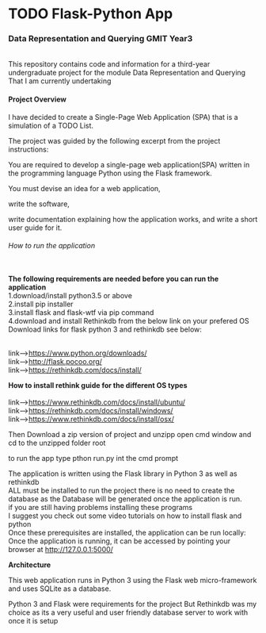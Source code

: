 <h1>TODO Flask-Python App</h1>

<h3><b>Data Representation and Querying GMIT Year3</b></h3>
<br>
This repository contains code and information for a third-year undergraduate project for the module Data Representation and Querying 
That I am currently undertaking
<br>
<h4><b>Project Overview</b></h4> 
I have decided to create a Single-Page Web Application (SPA) that is a simulation of a TODO List.

The project was guided by the following excerpt from the project instructions:

You are required to develop a single-page web application(SPA) written in the programming language Python using the Flask framework.

You must devise an idea for a web application, 

write the software, 

write documentation explaining how the application works, and write a short user guide for it.

<h6>How to run the application</h6>
<br>
<b>The following requirements are needed before you can run the application</b>
<br>1.download/install python3.5 or above
<br>2.install pip installer
<br>3.install flask and flask-wtf via pip command
<br>4.download and install Rethinkdb from the below link on your prefered OS
<br>
Download links for flask python 3 and rethinkdb see below:

<br>link-->https://www.python.org/downloads/ 
<br>link-->http://flask.pocoo.org/
<br>link-->https://rethinkdb.com/docs/install/


<b>How to install rethink guide for the different OS types</b>
<br>
<br>link-->https://www.rethinkdb.com/docs/install/ubuntu/
<br>link-->https://rethinkdb.com/docs/install/windows/
<br>link-->https://www.rethinkdb.com/docs/install/osx/	   
	   
Then Download a zip version of project and unzipp 
open cmd window and cd to the unzipped folder root

to run the app type pthon run.py int the cmd prompt



The application is written using the Flask library in Python 3 as well as rethinkdb 
<br>
ALL must be installed to run the project there is no need to create the database  as the Database will be generated once the application is run.
<br>
if you are still having problems installing these programs
<br>
I suggest you check out some video tutorials on how to install flask and python
<br>
Once these prerequisites are installed, the application can be run locally:
Once the application is running, it can be accessed by pointing your browser at http://127.0.0.1:5000/ 

<b>Architecture</b>

This web application runs in Python 3 using the Flask web micro-framework and uses SQLite as a database. 

Python 3 and Flask were requirements for the project But Rethinkdb was my choice as its a very useful and user friendly database server
to work with once it is setup
